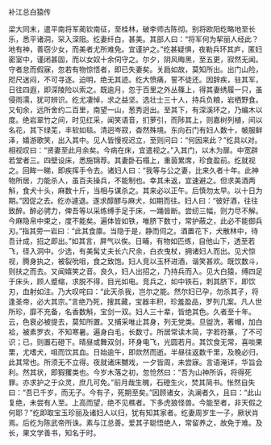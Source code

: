 补江总白猿传 　　

  

  

梁大同末，遣平南将军蔺钦南征，至桂林，破李师古陈彻。别将欧阳纥略地至长乐，悉平诸洞，罙入深阻。纥妻纤白，甚美。其部人曰：“将军何为挈丽人经此？地有神，善窃少女，而美者尤所难免。宜谨护之。”纥甚疑惧，夜勒兵环其庐，匿妇密室中，谨闭甚固，而以女奴十余伺守之。尔夕，阴风晦黑，至五更，寂然无闻。守者怠而假寐，忽若有物惊悟者，即已失妻矣。关扃如故，莫知所出。出门山险，咫尺迷闷，不可寻逐。迫明，绝无其迹。纥大愤痛，誓不徒还。因辞疾，驻其军，日往四遐，即深陵险以索之。既逾月，忽于百里之外丛篠上，得其妻绣履一只，虽侵雨濡，犹可辨识。纥尤凄悼，求之益坚。选壮士三十人，持兵负粮，岩栖野食。又旬余，远所舍约二百里，南望一山，葱秀迥出。至其下，有深溪环之，乃编木以度。绝岩翠竹之间，时见红采，闻笑语音，扪萝引，而陟其上，则嘉树列植，间以名花，其下绿芜，丰软如毯。清迥岑寂，杳然殊境。东向石门有妇人数十，帔服鲜泽，嬉游歌笑，出入其中。见人皆慢视迟立，至则问曰：“何因来此？”纥具以对。相视叹曰：“贤妻至此月余矣。今病在床，宜遣视之。”入其门，以木为扉。中宽辟若堂者三。四壁设床，悉施锦荐。其妻卧石榻上，重茵累席，珍食盈前。纥就视之。回眸一睇，即疾挥手令去。诸妇人曰：“我等与公之妻，比来久者十年。此神物所居，力能杀人，虽百夫操兵，不能制也。幸其未返，宜速避之。但求美酒两斛，食犬十头，麻数十斤，当相与谋杀之。其来必以正午。后慎勿太早。以十日为期。”因促之去。纥亦遽退。遂求醇醪与麻犬，如期而往。妇人曰：“彼好酒，往往致醉。醉必骋力，俾吾等以采练缚手足于床，一踊皆断。尝纫三幅，则力尽不解。今麻隐帛中束之，度不能矣。遍体皆如铁，唯脐下数寸，常护蔽之，此必不能御兵刃。”指其旁一岩曰：“此其食廪。当隐于是，静而伺之。酒置花下，犬散林中，待吾计成，招之即出。”如其言，屏气以俟。日晡，有物如匹练，自他山下，透至若飞，径入洞中。少选，有美髯丈夫长六尺余，白衣曳杖，拥诸妇人而出。见犬惊视，腾身执之，被裂吮咀，食之致饱。妇人竞以玉杯进酒，谐笑甚欢。既饮数斗，则扶之而去。又闻嬉笑之音。良久，妇人出招之，乃持兵而入。见大白猿，缚四足于床头，顾人蹙缩，求脱不得，目光如电。竞兵之，如中铁石，刺其脐下，即饮刃，血射如注。乃大叹咤曰：“此天杀我，岂尔之能。然尔妇已孕，勿杀其子，将逢圣帝，必大其宗。”言绝乃死，搜其藏，宝器丰积，珍羞盈品，罗列几案。凡人世所珍，靡不充备，名香数斛，宝剑一双。妇人三十辈，皆绝其色。久者至十年。云，色衰必被提去，莫知所置。又捕采唯止其身，列无党类。旦盥洗，著帽，加白袷，被素罗衣，不知寒暑。遍身白毛，长数寸。所居常读木简，字若符篆，了不可识；已，则置石磴下。晴昼或舞双剑，环身电飞，光圆若月。其饮食无常，喜啖果栗，尤嗜犬，咀而饮其血。日始逾午，即欻然而逝。半昼往返数千里，及晚必归，此其常也。所须无不立得。夜就诸床嬲戏，一夕皆周，未尝寐。言语淹详，华旨会利。然其状，即猳玃类也。今岁木落之初，忽怆然曰：“吾为山神所诉，将得死罪。亦求护之于众灵，庶几可免。”前月哉生魄，石磴生火，焚其简书。怅然自失曰：“吾已千岁，而无子。今有子，死期至矣。”因顾诸女，汍澜者久，且曰：“此山复绝，未尝有人至。上高而望，绝不见樵者。下多虎狼怪兽。今能至者，非天假之何耶？”纥即取宝玉珍丽及诸妇人以归，犹有知其家者。纥妻周岁生一子，厥状肖焉。后纥为陈武帝所诛。素与江总善。爱其子聪悟绝人，常留养之，故免于难。及长，果文学善书，知名于时。